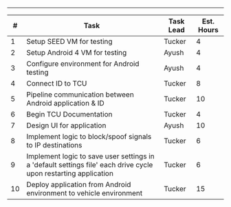 ***

| #   | Task                                                                                                            | Task Lead | Est. Hours |
| --- | --------------------------------------------------------------------------------------------------------------- | --------- | ---------- |
| 1   | Setup SEED VM for testing                                                                                       | Tucker    | 4          |
| 2   | Setup Android 4 VM for testing                                                                                  | Ayush     | 4          |
| 3   | Configure environment for Android testing                                                                       | Ayush     | 4          |
| 4   | Connect ID to TCU                                                                                               | Tucker    | 8          |
| 5   | Pipeline communication between Android application & ID                                                         | Tucker    | 10         |
| 6   | Begin TCU Documentation                                                                                         | Tucker    | 4          |
| 7   | Design UI for application                                                                                       | Ayush     | 10         |
| 8   | Implement logic to block/spoof signals to IP destinations                                                       | Tucker    | 6          |
| 9   | Implement logic to save user settings in a 'default settings file' each drive cycle upon restarting application | Tucker    | 6          |
| 10  | Deploy application from Android environment to vehicle environment                                              | Tucker    | 15         |
